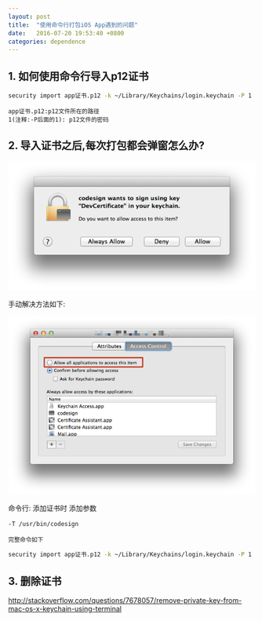 ```yaml
---
layout: post
title:  "使用命令行打包iOS App遇到的问题"
date:   2016-07-20 19:53:40 +0800
categories: dependence
---
```


## 1. 如何使用命令行导入p12证书

```bash
security import app证书.p12 -k ~/Library/Keychains/login.keychain -P 1
```
    app证书.p12:p12文件所在的路径
    1(注释:-P后面的1): p12文件的密码
## 2. 导入证书之后,每次打包都会弹窗怎么办?

![Alt text](/img/codesign-error.png "Optional title")

手动解决方法如下:

![Alt text](/img/codesign-deal.png "Optional title")

命令行:
添加证书时 添加参数
    
```bash
-T /usr/bin/codesign
```

    完整命令如下
    
    
```bash
security import app证书.p12 -k ~/Library/Keychains/login.keychain -P 1 -T /usr/bin/codesign
```

## 3. 删除证书
http://stackoverflow.com/questions/7678057/remove-private-key-from-mac-os-x-keychain-using-terminal